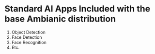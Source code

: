 
# Standard AI Apps Included with the base Ambianic distribution

1. Object Detection
2. Face Detection
3. Face Recognition
4. Etc.
